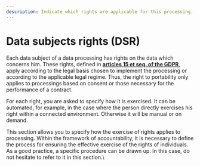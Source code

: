 ```yaml
---
description: Indicate which rights are applicable for this processing.
---
```


# Data subjects rights (DSR)

Each data subject of a data processing has rights on the data which concerns him. These rights, defined in [**articles 15 et seq. of the GDPR**](https://gdpr-info.eu/art-15-gdpr/), apply according to the legal basis chosen to implement the processing or according to the applicable legal regime. Thus, the right to portability only applies to processings based on consent or those necessary for the performance of a contract.

For each right, you are asked to specify how it is exercised. It can be automated, for example, in the case where the person directly exercises his right within a connected environment. Otherwise it will be manual or on demand.

This section allows you to specify how the exercise of rights applies to processing. Within the framework of accountability, it is necessary to define the process for ensuring the effective exercise of the rights of individuals. As a good practice, a specific procedure can be drawn up. In this case, do not hesitate to refer to it in this section.\
